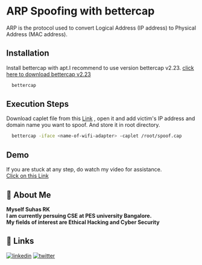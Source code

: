 
# ARP Spoofing with bettercap

ARP is the protocol used to convert Logical Address (IP address) to Physical Address (MAC address).


## Installation

Install bettercap with apt.I recommend to use version bettercap v2.23.
[click here to download bettercap v2.23](https://ufile.io/joxjzflg)

```bash
  bettercap
```



## Execution Steps

Download caplet file from this [Link](https://www.mediafire.com/file/7q7vszdujqeydth/spoof.cap/file) , open it and add victim's IP address and domain name you want to spoof. And store it in root directory.

```bash
  bettercap -iface <name-of-wifi-adapter> -caplet /root/spoof.cap
```
## Demo

If you are stuck at any step, do watch my video for assistance.\
[Click on this Link](https://drive.google.com/file/d/1UMnO5lgaFL22yDWZgJGGMQ_BETjhM0H1/view?usp=sharing)


## 🚀 About Me
__Myself Suhas RK__ \
__I am currently persuing CSE at PES university Bangalore.__ \
__My fields of interest are Ethical Hacking and Cyber Security__


## 🔗 Links
[![linkedin](https://img.shields.io/badge/linkedin-0A66C2?style=for-the-badge&logo=linkedin&logoColor=white)](https://www.linkedin.com/in/suhas-rk-a23734207/)
[![twitter](https://img.shields.io/badge/twitter-1DA1F2?style=for-the-badge&logo=twitter&logoColor=white)](https://mobile.twitter.com/SuhasRK2)
